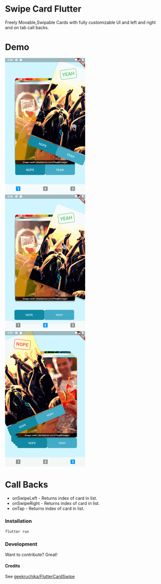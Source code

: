 # Swipe Card Flutter

Freely Movable,Swipable Cards with fully customizable UI and left and right and on tab call backs.

# Demo
![Demo](https://github.com/rajajain08/readme_data/blob/master/swipe_cards_flutter/1.gif)
![Demo](https://github.com/rajajain08/readme_data/blob/master/swipe_cards_flutter/2.gif)
![Demo](https://github.com/rajajain08/readme_data/blob/master/swipe_cards_flutter/3.gif)

# Call Backs
  - onSwipeLeft - Returns index of card in list.
  - onSwipeRight - Returns index of card in list.
  - onTap - Returns index of card in list.

### Installation
```sh
flutter run
```

### Development

Want to contribute? Great!

#### Credits
See   [geekruchika/FlutterCardSwipe](https://github.com/geekruchika/FlutterCardSwipe)